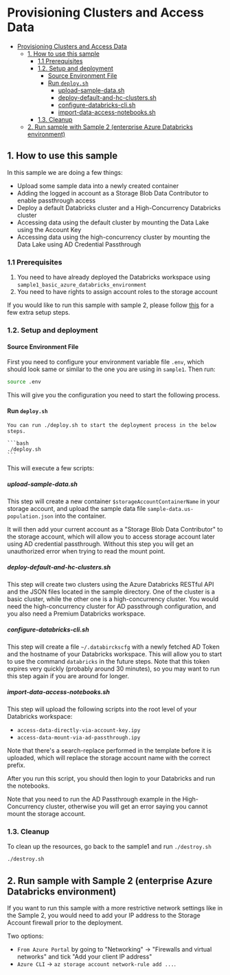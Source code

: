 # Provisioning Clusters and Access Data

- [Provisioning Clusters and Access Data](#provisioning-clusters-and-access-data)
  - [1. How to use this sample](#1-how-to-use-this-sample)
    - [1.1 Prerequisites](#11-prerequisites)
    - [1.2. Setup and deployment](#12-setup-and-deployment)
      - [Source Environment File](#source-environment-file)
      - [Run `deploy.sh`](#run-deploysh)
        - [upload-sample-data.sh](#upload-sample-datash)
        - [deploy-default-and-hc-clusters.sh](#deploy-default-and-hc-clusterssh)
        - [configure-databricks-cli.sh](#configure-databricks-clish)
        - [import-data-access-notebooks.sh](#import-data-access-notebookssh)
    - [1.3. Cleanup](#13-cleanup)
  - [2. Run sample with Sample 2 (enterprise Azure Databricks environment)](#2-run-sample-with-sample-2-enterprise-azure-databricks-environment)

## 1. How to use this sample

In this sample we are doing a few things:

- Upload some sample data into a newly created container
- Adding the logged in account as a Storage Blob Data Contributor to enable passthrough access
- Deploy a default Databricks cluster and a High-Concurrency Databricks cluster
- Accessing data using the default cluster by mounting the Data Lake using the Account Key
- Accessing data using the high-concurrency cluster by mounting the Data Lake using AD Credential Passthrough

### 1.1 Prerequisites

1. You need to have already deployed the Databricks workspace using `sample1_basic_azure_databricks_environment`
2. You need to have rights to assign account roles to the storage account

If you would like to run this sample with sample 2, please follow
[this](#2-run-sample-with-sample-2-enterprise-azure-databricks-environment)
for a few extra setup steps.

### 1.2. Setup and deployment
 
#### Source Environment File

First you need to configure your environment variable file `.env`, which should look same
or similar to the one you are using in `sample1`. Then run:

```bash
source .env
```

This will give you the configuration you need to start the following process.

#### Run `deploy.sh`

    You can run ./deploy.sh to start the deployment process in the below steps.

    ```bash
    ./deploy.sh
    ```

This will execute a few scripts:

##### upload-sample-data.sh

This step will create a new container `$storageAccountContainerName` in your storage account,
and upload the sample data file `sample-data.us-population.json` into the container.

It will then add your current account as a "Storage Blob Data Contributor" to the storage
account, which will allow you to access storage account later using AD credential passthrough.
Without this step you will get an unauthorized error when trying to read the mount point.

##### deploy-default-and-hc-clusters.sh

This step will create two clusters using the Azure Databricks RESTful API and the JSON files
located in the sample directory. One of the cluster is a basic cluster, while the other one
is a high-concurrency cluster. You would need the high-concurrency cluster for AD passthrough
configuration, and you also need a Premium Databricks workspace.

##### configure-databricks-cli.sh

This step will create a file `~/.databirckscfg` with a newly fetched AD Token and the hostname
of your Databricks workspace. This will allow you to start to use the command `databricks` in the
future steps. Note that this token expires very quickly (probably around 30 minutes), so you
may want to run this step again if you are around for longer.

##### import-data-access-notebooks.sh

This step will upload the following scripts into the root level of your Databricks workspace:
- `access-data-directly-via-account-key.ipy`
- `access-data-mount-via-ad-passthrough.ipy`

Note that there's a search-replace performed in the template before it is uploaded, which will
replace the storage account name with the correct prefix.

After you run this script, you should then login to your Databricks and run the notebooks.

Note that you need to run the AD Passthrough example in the High-Concurrency cluster, otherwise
you will get an error saying you cannot mount the storage account.

### 1.3. Cleanup

To clean up the resources, go back to the sample1 and run `./destroy.sh`

```bash
./destroy.sh
```

## 2. Run sample with Sample 2 (enterprise Azure Databricks environment)

If you want to run this sample with a more restrictive network settings like in the Sample 2,
you would need to add your IP address to the Storage Account firewall prior to the deployment.

Two options:

- `From Azure Portal` by going to "Networking" -> "Firewalls and virtual networks" and tick "Add your client IP address"
- `Azure CLI` -> `az storage account network-rule add ...`.
